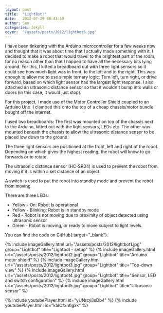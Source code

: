 ```yaml
---
layout: post
title:  "LightBot!"
date:   2012-07-29 08:43:59
author: Sam
categories: Jekyll
cover:  "/assets/posts/2012/lightbot5.jpg"
---
```


I have been tinkering with the Arduino microcontroller for a few weeks now and thought that it was about time that I actually made something with it. I decided to make a robot that would travel to the brightest part of the room, for no reason other than that I happen to have all the necessary bits lying around. For this, I kitted a breadboard out with three light sensors so it could see how much light was in front, to the left and to the right. This was enough to allow me to use simple ternary logic: Turn left, turn right, or drive forward, based on which light sensor had the largest light response. I also attached an ultrasonic distance sensor so that it wouldn't bump into walls or doors (in this case, it would just stop).

For this project, I made use of the Motor Controller Shield coupled to an Arduino Uno. I clamped this onto the top of a cheap chassis/motor bundle bought off the internet.

I used two breadboards: The first was mounted on top of the chassis next to the Arduino, kitted out with the light sensors, LEDs etc. The other was mounted beneath the chassis to allow the ultrasonic distance sensor to be placed low down to the ground.

The three light sensors are positioned at the front, left and right of the robot. Depending on which gives the highest reading, the robot will know to go forwards or to rotate.

The ultrasonic distance sensor (HC-SR04) is used to prevent the robot from moving if it is within a set distance of an object.

A switch is used to put the robot into standby mode and prevent the robot from moving.

There are three LEDs:

* Yellow - On: Robot is operational
* Yellow - Blinking: Robot is in standby mode
* Red - Robot is not moving due to proximity of object detected using ultrasonic sensor
* Green - Robot is moving, or ready to move subject to light levels.

You can find the code on [GitHub][github]{:target="_blank"}.

{% include imageGallery.html url="/assets/posts/2012/lightbot1.jpg" group="Lightbot" title="Lightbot - setup" %}
{% include imageGallery.html url="/assets/posts/2012/lightbot2.jpg" group="Lightbot" title="Arduino motor shield" %}
{% include imageGallery.html url="/assets/posts/2012/lightbot3.jpg" group="Lightbot" title="Top-down view" %}
{% include imageGallery.html url="/assets/posts/2012/lightbot4.jpg" group="Lightbot" title="Sensor, LED and switch configuration" %}
{% include imageGallery.html url="/assets/posts/2012/lightbot5.jpg" group="Lightbot" title="Ultrasonic sensor" %}

{% include youtubePlayer.html id="yUNrcy8sDb4" %}
{% include youtubePlayer.html id="kblOfxn0gxk" %}



[github]: https://github.com/samwedge/lightbot
